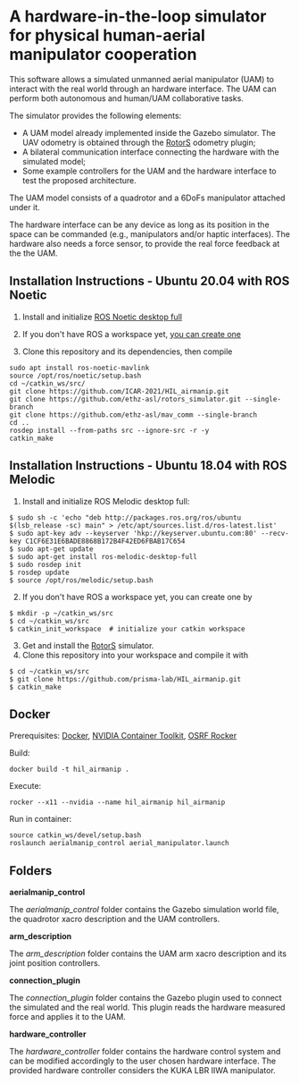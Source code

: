 A hardware-in-the-loop simulator for physical human-aerial manipulator cooperation
===============
This software allows a simulated unmanned aerial manipulator (UAM) to interact with the real world through an hardware interface. The UAM can perform both autonomous and human/UAM collaborative tasks.

The simulator provides the following elements:
 - A UAM model already implemented inside the Gazebo simulator. The UAV odometry is obtained through the [RotorS](https://github.com/ethz-asl/rotors_simulator) odometry plugin;
 - A bilateral communication interface connecting the hardware with the simulated model;
 - Some example controllers for the UAM and the hardware interface to test the proposed architecture.

The UAM model consists of a quadrotor and a 6DoFs manipulator attached under it.

The hardware interface can be any device as long as its position in the space can be commanded (e.g., manipulators and/or haptic interfaces). The hardware also needs a force sensor, to provide the real force feedback at the the UAM.

Installation Instructions - Ubuntu 20.04 with ROS Noetic
---------------------------------------------------------
 1. Install and initialize [ROS Noetic desktop full](http://wiki.ros.org/noetic/Installation/Ubuntu)

 2. If you don't have ROS a workspace yet, [you can create one](http://wiki.ros.org/ROS/Tutorials/InstallingandConfiguringROSEnvironment#Create_a_ROS_Workspace)
 
 3. Clone this repository and its dependencies, then compile
 ```
 sudo apt install ros-noetic-mavlink
 source /opt/ros/noetic/setup.bash
 cd ~/catkin_ws/src/
 git clone https://github.com/ICAR-2021/HIL_airmanip.git
 git clone https://github.com/ethz-asl/rotors_simulator.git --single-branch
 git clone https://github.com/ethz-asl/mav_comm --single-branch
 cd ..
 rosdep install --from-paths src --ignore-src -r -y
 catkin_make
 ```
 
Installation Instructions - Ubuntu 18.04 with ROS Melodic
---------------------------------------------------------
 1. Install and initialize ROS Melodic desktop full:
 ```
 $ sudo sh -c 'echo "deb http://packages.ros.org/ros/ubuntu $(lsb_release -sc) main" > /etc/apt/sources.list.d/ros-latest.list'
 $ sudo apt-key adv --keyserver 'hkp://keyserver.ubuntu.com:80' --recv-key C1CF6E31E6BADE8868B172B4F42ED6FBAB17C654
 $ sudo apt-get update
 $ sudo apt-get install ros-melodic-desktop-full
 $ sudo rosdep init
 $ rosdep update
 $ source /opt/ros/melodic/setup.bash
 ```
 2. If you don't have ROS a workspace yet, you can create one by
 ```
 $ mkdir -p ~/catkin_ws/src
 $ cd ~/catkin_ws/src
 $ catkin_init_workspace  # initialize your catkin workspace
 ```
 3. Get and install the [RotorS](https://github.com/ethz-asl/rotors_simulator) simulator.
 4. Clone this repository into your workspace and compile it with
 ```
 $ cd ~/catkin_ws/src
 $ git clone https://github.com/prisma-lab/HIL_airmanip.git
 $ catkin_make
```

Docker
---------------------------------------------------------
Prerequisites: 
[Docker](https://docs.docker.com/engine/install/ubuntu/), 
[NVIDIA Container Toolkit](https://docs.nvidia.com/datacenter/cloud-native/container-toolkit/install-guide.html), 
[OSRF Rocker ](https://github.com/osrf/rocker)

Build: 
```
docker build -t hil_airmanip .
```

Execute:
```
rocker --x11 --nvidia --name hil_airmanip hil_airmanip
```

Run in container:
```
source catkin_ws/devel/setup.bash
roslaunch aerialmanip_control aerial_manipulator.launch
```

Folders
---------------------------------------------------------
**aerialmanip_control**

The *aerialmanip_control* folder contains the Gazebo simulation world file, the quadrotor xacro description and the UAM controllers.

**arm_description**

The *arm_description* folder contains the UAM arm xacro description and its joint position controllers.

**connection_plugin**

The *connection_plugin* folder contains the Gazebo plugin used to connect the simulated and the real world. This plugin reads the hardware measured force and applies it to the UAM.

**hardware_controller**

The *hardware_controller* folder contains the hardware control system and can be modified accordingly to the user chosen hardware interface. The provided hardware controller considers the KUKA LBR IIWA manipulator.
